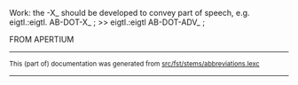 Work: the -X_ should be developed to convey part of speech, e.g. 
eigtl.:eigtl. AB-DOT-X_ ; >> eigtl.:eigtl AB-DOT-ADV_ ;

FROM APERTIUM

* * *

<small>This (part of) documentation was generated from [src/fst/stems/abbreviations.lexc](https://github.com/giellalt/lang-deu/blob/main/src/fst/stems/abbreviations.lexc)</small>

---

